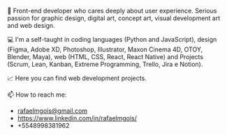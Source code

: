 👋 Front-end developer who cares deeply about user experience. Serious passion for graphic design, digital art, concept art, visual development art and web design.

💻 I'm a self-taught in coding languages (Python and JavaScript), design (Figma, Adobe XD, Photoshop, Illustrator, Maxon Cinema 4D, OTOY, Blender, Maya), web (HTML, CSS, React, React Native) and Projects (Scrum, Lean, Kanban, Extreme Programming, Trello, Jira e Notion).

📈 Here you can find web development projects.

📫 How to reach me:

* rafaelmgois@gmail.com
* https://www.linkedin.com/in/rafaelmgois/
* +5548998381962
